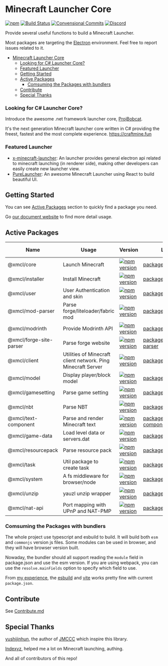 # Minecraft Launcher Core

[![npm](https://img.shields.io/npm/l/@xmcl/core.svg)](https://github.com/voxelum/minecraft-launcher-core-node/blob/master/LICENSE)
[![Build Status](https://github.com/voxelum/minecraft-launcher-core-node/workflows/Build/badge.svg)](https://github.com/Voxelum/minecraft-launcher-core-node/actions?query=workflow%3ABuild)
[![Convensional Commits](https://img.shields.io/badge/Conventional%20Commits-1.0.0-yellow.svg)](https://www.conventionalcommits.org)
[![Discord](https://discord.com/api/guilds/405213567118213121/widget.png)](https://discord.gg/W5XVwYY7GQ)

Provide several useful functions to build a Minecraft Launcher.

Most packages are targeting the [Electron](https://electronjs.org) environment. Feel free to report issues related to it.

- [Minecraft Launcher Core](#minecraft-launcher-core)
    - [Looking for C# Launcher Core?](#looking-for-c-launcher-core)
    - [Featured Launcher](#featured-launcher)
  - [Getting Started](#getting-started)
  - [Active Packages](#active-packages)
    - [Comsuming the Packages with bundlers](#comsuming-the-packages-with-bundlers)
  - [Contribute](#contribute)
  - [Special Thanks](#special-thanks)

### Looking for C# Launcher Core?

Introduce the awesome .net framework launcher core, [ProjBobcat](https://github.com/Corona-Studio/ProjBobcat).

It's the next generation Minecraft launcher core written in C# providing the freest, fastest and the most complete experience. https://craftmine.fun

### Featured Launcher

- [x-minecraft-launcher](https://github.com/voxelum/x-minecraft-launcher): An launcher provides general electron api related to minecraft launching (in renderer side), making other developers can easily create new launcher view.
- [PureLauncher](https://github.com/Apisium/PureLauncher): An awesome Minecraft Launcher using React to build beautiful UI.


## Getting Started

You can see [Active Packages](#active-packages) section to quickly find a package you need.

Go [our document website](https://docs.xmcl.app/core) to find more detail usage.

## Active Packages

| Name                    | Usage                                                        | Version                                                                                                                           | Location                                                  | Runtime Envrionment |
| ----------------------- | ------------------------------------------------------------ | --------------------------------------------------------------------------------------------------------------------------------- | --------------------------------------------------------- | ------------------- |
| @xmcl/core              | Launch Minecraft                                             | [![npm version](https://img.shields.io/npm/v/@xmcl/core.svg)](https://www.npmjs.com/package/@xmcl/core)                           | [packages/core             ](/packages/core)              | Node                |
| @xmcl/installer         | Install Minecraft                                            | [![npm version](https://img.shields.io/npm/v/@xmcl/installer.svg)](https://www.npmjs.com/package/@xmcl/installer)                 | [packages/installer        ](/packages/installer)         | Node                |
| @xmcl/user              | User Authentication and skin                                 | [![npm version](https://img.shields.io/npm/v/@xmcl/user.svg)](https://www.npmjs.com/package/@xmcl/user)                           | [packages/user             ](/packages/user)              | Node/Browser        |
| @xmcl/mod-parser        | Parse forge/liteloader/fabric mod                            | [![npm version](https://img.shields.io/npm/v/@xmcl/mod-parser.svg)](https://www.npmjs.com/package/@xmcl/mod-parser)               | [packages/mod-parser       ](/packages/mod-parser)        | Node/Browser        |
| @xmcl/modrinth          | Provide Modrinth API                                         | [![npm version](https://img.shields.io/npm/v/@xmcl/modrinth.svg)](https://www.npmjs.com/package/@xmcl/modrinth)                   | [packages/modrinth         ](/packages/modrinth)          | Node/Browser        |
| @xmcl/forge-site-parser | Parse forge website                                          | [![npm version](https://img.shields.io/npm/v/@xmcl/forge-site-parser.svg)](https://www.npmjs.com/package/@xmcl/forge-site-parser) | [packages/forge-site-parser](/packages/forge-site-parser) | Node/Browser        |
| @xmcl/client            | Utilities of Minecraft client network. Ping Minecraft Server | [![npm version](https://img.shields.io/npm/v/@xmcl/client.svg)](https://www.npmjs.com/package/@xmcl/client)                       | [packages/client           ](/packages/client)            | Node                |
| @xmcl/model             | Display player/block model                                   | [![npm version](https://img.shields.io/npm/v/@xmcl/model.svg)](https://www.npmjs.com/package/@xmcl/model)                         | [packages/model            ](/packages/model)             | Browser             |
| @xmcl/gamesetting       | Parse game setting                                           | [![npm version](https://img.shields.io/npm/v/@xmcl/gamesetting.svg)](https://www.npmjs.com/package/@xmcl/gamesetting)             | [packages/gamesetting      ](/packages/gamesetting)       | Node/Browser        |
| @xmcl/nbt               | Parse NBT                                                    | [![npm version](https://img.shields.io/npm/v/@xmcl/nbt.svg)](https://www.npmjs.com/package/@xmcl/nbt)                             | [packages/nbt              ](/packages/nbt)               | Node/Browser        |
| @xmcl/text-component    | Parse and render Minecraft text                              | [![npm version](https://img.shields.io/npm/v/@xmcl/text-component.svg)](https://www.npmjs.com/package/@xmcl/text-component   )    | [packages/text-component   ](/packages/text-component)    | Node/Browser        |
| @xmcl/game-data         | Load level data or servers.dat                               | [![npm version](https://img.shields.io/npm/v/@xmcl/game-data.svg)](https://www.npmjs.com/package/@xmcl/game-data)                 | [packages/game-data        ](/packages/game-data)         | Node/Browser        |
| @xmcl/resourcepack      | Parse resource pack                                          | [![npm version](https://img.shields.io/npm/v/@xmcl/resourcepack.svg)](https://www.npmjs.com/package/@xmcl/resourcepack)           | [packages/resourcepack     ](/packages/resourcepack)      | Node/Browser        |
| @xmcl/task              | Util package to create task                                  | [![npm version](https://img.shields.io/npm/v/@xmcl/task.svg)](https://www.npmjs.com/package/@xmcl/task)                           | [packages/task             ](/packages/task)              | Node/Browser        |
| @xmcl/system            | A fs middleware for browser/node                             | [![npm version](https://img.shields.io/npm/v/@xmcl/system.svg)](https://www.npmjs.com/package/@xmcl/system)                       | [packages/system           ](/packages/system)            | Node/Browser        |
| @xmcl/unzip             | yauzl unzip wrapper                                          | [![npm version](https://img.shields.io/npm/v/@xmcl/unzip.svg)](https://www.npmjs.com/package/@xmcl/unzip)                         | [packages/unzip            ](/packages/unzip)             | Node                |
| @xmcl/nat-api           | Port mapping with UPnP and NAT-PMP                           | [![npm version](https://img.shields.io/npm/v/@xmcl/unzip.svg)](https://www.npmjs.com/package/@xmcl/nat-api)                       | [packages/nat-api          ](/packages/nat-api)           | Node                |

### Comsuming the Packages with bundlers

The whole project use typescript and esbuild to build. It will build both `esm` and `commonjs` version js files. Some modules can be used in browser, and they will have browser version built.

Nowaday, the bundler should all support reading the `module` field in package.json and use the esm version. If you are using webpack, you can use the `resolve.mainFields` option to specify which field to use.

From [my experience](https://github.com/Voxelum/x-minecraft-launcher), the [esbuild](https://esbuild.github.io/) and [vite](https://vitejs.dev/) works pretty fine with current `package.json`.

## Contribute

See [Contribute.md](/CONTRIBUTE.md)

## Special Thanks

[yushijinhun](https://github.com/yushijinhun), the author of [JMCCC](https://github.com/to2mbn/JMCCC) which inspire this library.

[Indexyz](https://github.com/Indexyz), helped me a lot on Minecraft launching, authing.

And all of contributors of this repo!
